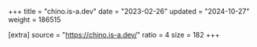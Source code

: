 +++
title = "chino.is-a.dev"
date = "2023-02-26"
updated = "2024-10-27"
weight = 186515

[extra]
source = "https://chino.is-a.dev/"
ratio = 4
size = 182
+++
